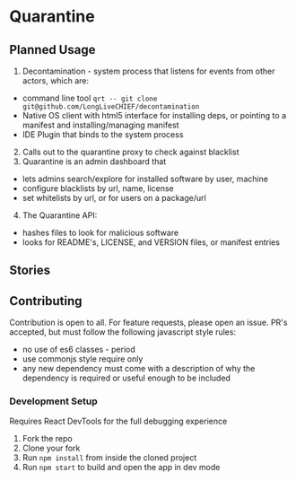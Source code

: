 # Quarantine

## Planned Usage

1. Decontamination - system process that listens for events from other actors, which are:
 - command line tool `qrt -- git clone git@github.com/LongLiveCHIEF/decontamination`
 - Native OS client with html5 interface for installing deps, or pointing to a manifest and installing/managing manifest
 - IDE Plugin that binds to the system process 
2. Calls out to the quarantine proxy to check against blacklist
3. Quarantine is an admin dashboard that
 - lets admins search/explore for installed software by user, machine
 - configure blacklists by url, name, license
 - set whitelists by url, or for users on a package/url
4. The Quarantine API:
 - hashes files to look for malicious software
 - looks for README's, LICENSE, and VERSION files, or manifest entries
 
## Stories

## Contributing

Contribution is open to all. For feature requests, please open an issue. PR's accepted, but must follow the following javascript style rules:

- no use of es6 classes - period
- use commonjs style require only
- any new dependency must come with a description of why the dependency is required or useful enough to be included

### Development Setup

Requires React DevTools for the full debugging experience

1. Fork the repo
2. Clone your fork
3. Run `npm install` from inside the cloned project
4. Run `npm start` to build and open the app in dev mode
